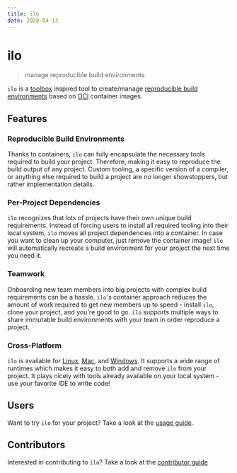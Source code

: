 ```yaml
---
title: ilo
date: 2020-04-13
---
```


# ilo

> manage reproducible build environments 

`ilo` is a [toolbox](https://github.com/containers/toolbox) inspired tool to create/manage [reproducible build environments](https://reproducible-builds.org/) based on [OCI](https://www.opencontainers.org/) container images.

## Features

### Reproducible Build Environments

Thanks to containers, `ilo` can fully encapsulate the necessary tools required to build your project. Therefore, making it easy to reproduce the build output of any project. Custom tooling, a specific version of a compiler, or anything else required to build a project are no longer showstoppers, but rather implementation details.

### Per-Project Dependencies

`ilo` recognizes that lots of projects have their own unique build requirements. Instead of forcing users to install all required tooling into their local system, `ilo` moves all project dependencies into a container. In case you want to clean up your computer, just remove the container image! `ilo` will automatically recreate a build environment for your project the next time you need it.

### Teamwork

Onboarding new team members into big projects with complex build requirements can be a hassle. `ilo`'s container approach reduces the amount of work required to get new members up to speed - install `ilo`, clone your project, and you're good to go. `ilo` supports multiple ways to share immutable build environments with your team in order reproduce a project.

### Cross-Platform

`ilo` is available for [Linux](https://www.kernel.org/), [Mac](https://www.apple.com/macos/), and [Windows](https://www.microsoft.com/en-us/windows). It supports a wide range of runtimes which makes it easy to both add and remove `ilo` from your project. It plays nicely with tools already available on your local system - use your favorite IDE to write code!

## Users

Want to try `ilo` for your project? Take a look at the [usage guide](./usage).

## Contributors

Interested in contributing to `ilo`? Take a look at the [contributor guide](./contributors)
